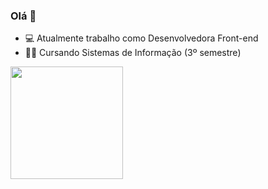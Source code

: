 ### Olá 👋

- 💻 Atualmente trabalho como Desenvolvedora Front-end
- 👨‍🎓 Cursando Sistemas de Informação (3º semestre)

<img height="180cm" src="https://github-readme-stats.vercel.app/api?username=solilorys&show_icons=true&theme=radical">
<img height="180cm" src="https://github-readme-stats.vercel.app/api/top-langs/?username=solilorys&layout=compact&show_icons=true&theme=radical>
